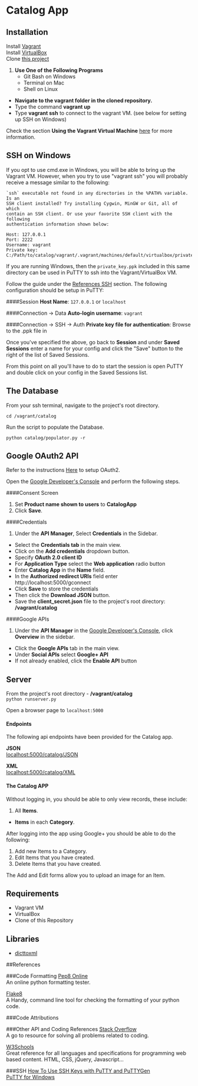 # Catalog App

## Installation
Install [Vagrant](http://vagrantup.com/)<br>
Install [VirtualBox](https://www.virtualbox.org/)<br>
Clone [this project](https://github.com/frost-byte/restaurantMenus.git)<br>

1. **Use One of the Following Programs**
    - Git Bash on Windows
    - Terminal on Mac
    - Shell on Linux
&nbsp;
- **Navigate to the vagrant folder in the cloned repository.**
- Type the command **vagrant up**
- Type **vagrant ssh** to connect to the vagrant VM. (see below for setting up SSH on Windows)

Check the section **Using the Vagrant Virtual Machine** [here](https://docs.google.com/document/d/16IgOm4XprTaKxAa8w02y028oBECOoB1EI1ReddADEeY/pub?embedded=true) for more information.<br>

## SSH on Windows
If you opt to use cmd.exe in Windows, you will be able to bring up the Vagrant VM.
However, when you try to use "vagrant ssh" you will probably receive a message similar to the following:
```
`ssh` executable not found in any directories in the %PATH% variable. Is an
SSH client installed? Try installing Cygwin, MinGW or Git, all of which
contain an SSH client. Or use your favorite SSH client with the following
authentication information shown below:

Host: 127.0.0.1
Port: 2222
Username: vagrant
Private key: C:/Path/to/catalog/vagrant/.vagrant/machines/default/virtualbox/private_key
```
If you are running Windows, then the ```private_key.ppk``` included in this same directory can be used in PuTTY to ssh into the Vagrant/VirtualBox VM.

Follow the guide under the [References SSH](#SSH) section.
The following configuration should be setup in PuTTY:<br>

####Session
**Host Name**:  ```127.0.0.1``` or ```localhost```

####Connection -> Data
**Auto-login username**: ```vagrant```

####Connection -> SSH -> Auth
**Private key file for authentication**: Browse to the .ppk file in

Once you've specified the above, go back to **Session** and under **Saved Sessions** enter a name for your config and click the "Save" button to the right of the list of Saved Sessions.

From this point on all you'll have to do to start the session is open PuTTY and double click on your config in the Saved Sessions list.

## The Database
From your ssh terminal, navigate to the project's root directory.

```cd /vagrant/catalog```

Run the script to populate the Database.

```python catalog/populator.py -r```

## Google OAuth2 API
Refer to  the instructions [Here](https://support.google.com/cloud/answer/6158849?hl=en&ref_topic=6262490) to setup OAuth2.

Open the [Google Developer's Console](https://console.developers.google.com/) and
perform the following steps.


####Consent Screen
1. Set __Product name shown to users__ to __CatalogApp__
2. Click __Save__.

####Credentials
1. Under the __API Manager__, Select __Credentials__ in the Sidebar.
+ Select the __Credentials tab__ in the main view.<br>
+ Click on the __Add credentials__ dropdown button.
+ Specify __OAuth 2.0 client ID__
+ For **Application Type** select the __Web application__ radio button
+ Enter __Catalog App__ in the __Name__ field.
+ In the __Authorized redirect URIs__ field enter http://localhost:5000/gconnect<br>
+ Click __Save__ to store the credentials
+ Then click the **Download JSON** button.
+ Save the __client_secret.json__ file to the project's root directory: **/vagrant/catalog**


####Google APIs
1. Under the __API Manager__ in the [Google Developer's Console](https://console.developers.google.com/), click __Overview__ in the sidebar.
+ Click the __Google APIs__ tab in the main view.
+ Under __Social APIs__ select __Google+ API__
+ If not already enabled, click the __Enable API__ button


## Server
From the project's root directory - __/vagrant/catalog__<br>
```python runserver.py```

Open a browser page to ```localhost:5000```

#### Endpoints
The following api endpoints have been provided for the Catalog app.

__JSON__<br>
     [localhost:5000/catalog/JSON](localhost:5000/catalog/XML)<br>

__XML__<br>
[localhost:5000/catalog/XML](localhost:5000/catalog/XML)


#### The Catalog APP
Without logging in, you should be able to only view records, these include:

1. All __Items__.
+ __Items__ in each __Category__.

After logging into the app using Google+ you should be able to do the following:

1. Add new Items to a Category.
2. Edit Items that you have created.
3. Delete Items that you have created.

The Add and Edit forms allow you to upload an image for an Item.

## Requirements
+ Vagrant VM
+ VirtualBox
+ Clone of this Repository

## Libraries
+ [dicttoxml](https://pypi.python.org/pypi/dicttoxml)

##References

###Code Formatting
[Pep8 Online](http://pep8online.com/)<br>
An online python formatting tester.

[Flake8](https://flake8.readthedocs.org/en/2.4.1/)<br>
A Handy, command line tool for checking the formatting of your python code.

###Code Attributions


###Other API and Coding References
[Stack Overflow](http://stackoverflow.com/)<br>
A go to resource for solving all problems related to coding.

[W3Schools](http://www.w3schools.com/)<br>
Great reference for all languages and specifications for programming web based content. HTML, CSS, jQuery, Javascript...


###SSH
[How To Use SSH Keys with PuTTY and PuTTYGen](https://www.digitalocean.com/community/tutorials/how-to-use-ssh-keys-with-putty-on-digitalocean-droplets-windows-users)<br>
[PuTTY for Windows](http://www.chiark.greenend.org.uk/~sgtatham/putty/)<br>

